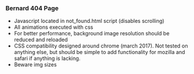 ### Bernard 404 Page
- Javascript located in not_found.html script (disables scrolling)
- All animations executed with css
- For better performance, background image resolution should be reduced and reloaded
- CSS compatibility designed around chrome (march 2017). Not tested on anything else, but should be simple to add functionality for mozilla and safari if anything is lacking.
- Beware img sizes

